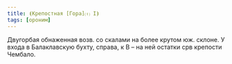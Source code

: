 ```yaml
---
title: ⦗Крепостная [Гора]⒯ I⦘
tags: [ороним]
---
```


Двугорбая обнаженная возв. со скалами на более крутом юж. склоне. У входа в
Балаклавскую бухту, справа, к В – на ней остатки срв крепости Чембало.
